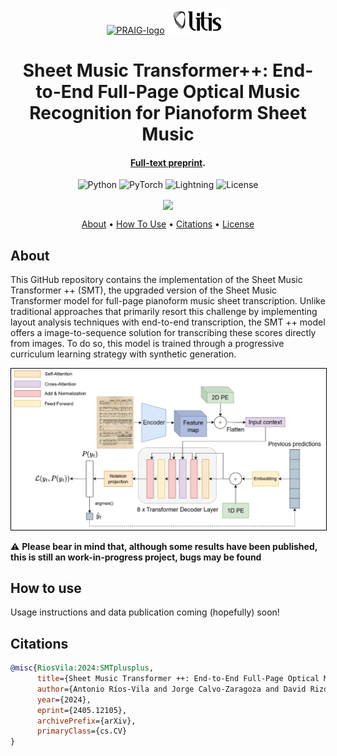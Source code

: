 <p align='center'>
  <a href='https://praig.ua.es/'><img src='https://i.imgur.com/Iu7CvC1.png' alt='PRAIG-logo' width='100'></a>
  <a href='https://www.litislab.fr/'><img src='graphics_readme/Litis_Logo.png' alt='LITIS-logo' width='100'></a>
</p>

<h1 align='center'>Sheet Music Transformer++: End-to-End Full-Page Optical Music Recognition for Pianoform Sheet Music</h1>

<h4 align='center'><a href='https://arxiv.org/abs/2405.12105' target='_blank'>Full-text preprint</a>.</h4>

<p align='center'>
  <img src='https://img.shields.io/badge/python-3.12.0-orange' alt='Python'>
  <img src='https://img.shields.io/badge/PyTorch-%23EE4C2C.svg?style=flat&logo=PyTorch&logoColor=white' alt='PyTorch'>
  <img src='https://img.shields.io/badge/-Lightning-792ee5?logo=pytorchlightning&logoColor=white' alt='Lightning'>
  <img src='https://img.shields.io/static/v1?label=License&message=MIT&color=blue' alt='License'>
</p>

<p align="center">
  <a href="https://huggingface.co/antoniorv6/smt_plusplus"><img align="center" src="https://huggingface.co/datasets/huggingface/badges/resolve/main/model-on-hf-md.svg"></a>
</p>

<p align='center'>
  <a href='#about'>About</a> •
  <a href='#how-to-use'>How To Use</a> •
  <a href='#citations'>Citations</a> •
  <a href='#license'>License</a>
</p>

## About

This GitHub repository contains the implementation of the Sheet Music Transformer ++ (SMT), the upgraded version of the Sheet Music Transformer model for full-page pianoform music sheet transcription. Unlike traditional approaches that primarily resort this challenge by implementing layout analysis techniques with end-to-end transcription, the SMT ++ model offers a image-to-sequence solution for transcribing these scores directly from images. To do so, this model is trained through a progressive curriculum learning strategy with synthetic generation.

<p align="center">
  <img src="graphics_readme/smt++.jpeg" alt="content" style="border: 1px solid black; width: 800px;">
</p>

:warning: **Please bear in mind that, although some results have been published, this is still an work-in-progress project, bugs may be found**

## How to use

Usage instructions and data publication coming (hopefully) soon!

## Citations

```bibtex
@misc{RiosVila:2024:SMTplusplus,
      title={Sheet Music Transformer ++: End-to-End Full-Page Optical Music Recognition for Pianoform Sheet Music}, 
      author={Antonio Ríos-Vila and Jorge Calvo-Zaragoza and David Rizo and Thierry Paquet},
      year={2024},
      eprint={2405.12105},
      archivePrefix={arXiv},
      primaryClass={cs.CV}
}
```
